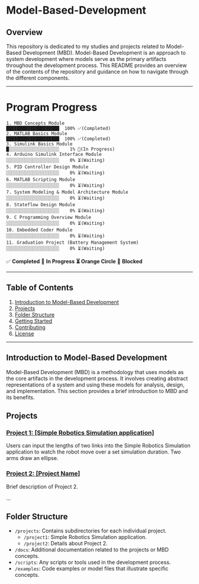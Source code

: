 # Model-Based-Development

## Overview

This repository is dedicated to my studies and projects related to Model-Based Development (MBD). Model-Based Development is an approach to system development where models serve as the primary artifacts throughout the development process. This README provides an overview of the contents of the repository and guidance on how to navigate through the different components.

---
# Program Progress

```text
1. MBD Concepts Module                              ████████████████████  100% ✅(Completed)
2. MATLAB Basics Module                             ████████████████████  100% ✅(Completed)
3. Simulink Basics Module                           █░░░░░░░░░░░░░░░░░░░    1% 🔄(In Progress)
4. Arduino Simulink Interface Module                ░░░░░░░░░░░░░░░░░░░░    0% ⏳(Waiting)
5. PID Controller Design Module                     ░░░░░░░░░░░░░░░░░░░░    0% ⏳(Waiting)
6. MATLAB Scripting Module                          ░░░░░░░░░░░░░░░░░░░░    0% ⏳(Waiting)
7. System Modeling & Model Architecture Module      ░░░░░░░░░░░░░░░░░░░░    0% ⏳(Waiting)
8. Stateflow Design Module                          ░░░░░░░░░░░░░░░░░░░░    0% ⏳(Waiting)
9. C Programming Overview Module                    ░░░░░░░░░░░░░░░░░░░░    0% ⏳(Waiting)
10. Embedded Coder Module                           ░░░░░░░░░░░░░░░░░░░░    0% ⏳(Waiting)
11. Graduation Project (Battery Management System)  ░░░░░░░░░░░░░░░░░░░░    0% ⏳(Waiting)
```

✅ **Completed** 🔄 **In Progress** **⏳ Orange Circle** 🚧 **Blocked**

---

## Table of Contents

1. [Introduction to Model-Based Development](#introduction-to-model-based-development)
2. [Projects](#projects)
3. [Folder Structure](#folder-structure)
4. [Getting Started](#getting-started)
5. [Contributing](#contributing)
6. [License](LICENSE.md)

---

## Introduction to Model-Based Development

Model-Based Development (MBD) is a methodology that uses models as the core artifacts in the development process. It involves creating abstract representations of a system and using these models for analysis, design, and implementation. This section provides a brief introduction to MBD and its benefits.

## Projects

### [Project 1: [Simple Robotics Simulation application]](projects/project1/)


Users can input the lengths of two links into the Simple Robotics Simulation application to watch the robot move over a set simulation duration. Two arms draw an ellipse.

### [Project 2: [Project Name]](projects/project2/)

Brief description of Project 2.

...

## Folder Structure

- `/projects`: Contains subdirectories for each individual project.
  - `/project1`: Simple Robotics Simulation application.
  - `/project2`: Details about Project 2.
- `/docs`: Additional documentation related to the projects or MBD concepts.
- `/scripts`: Any scripts or tools used in the development process.
- `/examples`: Code examples or model files that illustrate specific concepts.

